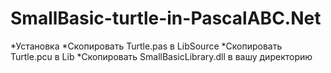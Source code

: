 # SmallBasic-turtle-in-PascalABC.Net
*Установка
*Скопировать Turtle.pas в LibSource
*Скопировать Turtle.pcu в Lib
*Скопировать SmallBasicLibrary.dll в вашу директорию
